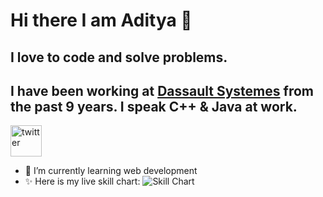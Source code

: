 # Hi there I am Aditya 👋
## I love to code and solve problems.
## I have been working at [Dassault Systemes](https://3ds.com) from the past 9 years. I speak C++ & Java at work.

<a href="https://twitter.com/scr33nslaver" target="_blank" style="display:inline"><img style="width:50px" src="https://img.icons8.com/cotton/64/000000/twitter.png" alt="twitter"/></a>

- 🌱 I’m currently learning web development
- ✨ Here is my live skill chart:
![Skill Chart](https://cr-skills-chart-widget.azurewebsites.net/api/api?username=aadityadeshmukh&skills=Javascript,html,css)

<!-- Image credit: <a href="https://ls.graphics/" target="_blank">LS Graphics</a> -->
<!--
**aadityadeshmukh/aadityadeshmukh** is a ✨ _special_ ✨ repository because its `README.md` (this file) appears on your GitHub profile.

Here are some ideas to get you started:

- 🔭 I’m currently working on ...
- 🌱 I’m currently learning ...
- 👯 I’m looking to collaborate on ...
- 🤔 I’m looking for help with ...
- 💬 Ask me about ...
- 📫 How to reach me: ...
- 😄 Pronouns: ...
- ⚡ Fun fact: ...
-->
